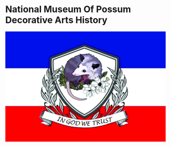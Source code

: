 # National Museum Of Possum Decorative Arts History

![Possum Flag](https://github.com/corem/NationalMuseumOfPossumDecorativeArtsHistory/blob/main/flag-francios.jpeg)

